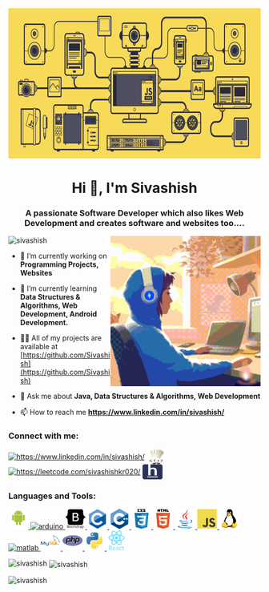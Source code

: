<img width="1600" height="300" src="https://github.com/Sivashish/Sivashish/blob/main/banner.gif">
<h1 align="center">Hi 👋, I'm Sivashish</h1>
<h3 align="center">A passionate Software Developer which also likes Web Development and creates software and websites too....</h3>
<img align="right" alt="Coding" width="300" src="https://github.com/Sivashish/Sivashish/blob/main/icon.gif">

<p align="left"> <img src="https://komarev.com/ghpvc/?username=sivashish&label=Profile%20views&color=0e75b6&style=flat" alt="sivashish" /> </p>

- 🔭 I’m currently working on **Programming Projects, Websites**

- 🌱 I’m currently learning **Data Structures & Algorithms, Web Development, Android Development.**

- 👨‍💻 All of my projects are available at [https://github.com/Sivashish](https://github.com/Sivashish)

- 💬 Ask me about **Java, Data Structures & Algorithms, Web Development**

- 📫 How to reach me **https://www.linkedin.com/in/sivashish/**

<h3 align="left">Connect with me:</h3>
<p align="left">
<a href="https://linkedin.com/in/sivashish/" target="blank"><img align="center" src="https://raw.githubusercontent.com/rahuldkjain/github-profile-readme-generator/master/src/images/icons/Social/linked-in-alt.svg" alt="https://www.linkedin.com/in/sivashish/" height="30" width="40" /></a>
<a href="https://www.codechef.com/users/sva2200" target="blank"><img align="center" src="https://github.com/Sivashish/Sivashish/blob/main/codecheficon.png" alt="https://www.codechef.com/users/sva2200" height="30" width="40" /></a>
<a href="https://www.leetcode.com/sivashishkr020/" target="blank"><img align="center" src="https://raw.githubusercontent.com/rahuldkjain/github-profile-readme-generator/master/src/images/icons/Social/leet-code.svg" alt="https://leetcode.com/sivashishkr020/" height="30" width="40" /></a>
<a href="https://www.hackerearth.com/@sivashishkr020" target="blank"><img align="center" src="https://github.com/Sivashish/Sivashish/blob/main/HackerEarth_logo.png" alt="https://www.hackerearth.com/@sivashishkr020" height="30" width="40" /></a>
</p>

<h3 align="left">Languages and Tools:</h3>
<p align="left"> <a href="https://developer.android.com" target="_blank" rel="noreferrer"> <img src="https://raw.githubusercontent.com/devicons/devicon/master/icons/android/android-original-wordmark.svg" alt="android" width="40" height="40"/> </a> <a href="https://www.arduino.cc/" target="_blank" rel="noreferrer"> <img src="https://cdn.worldvectorlogo.com/logos/arduino-1.svg" alt="arduino" width="40" height="40"/> </a> <a href="https://getbootstrap.com" target="_blank" rel="noreferrer"> <img src="https://raw.githubusercontent.com/devicons/devicon/master/icons/bootstrap/bootstrap-plain-wordmark.svg" alt="bootstrap" width="40" height="40"/> </a> <a href="https://www.cprogramming.com/" target="_blank" rel="noreferrer"> <img src="https://raw.githubusercontent.com/devicons/devicon/master/icons/c/c-original.svg" alt="c" width="40" height="40"/> </a> <a href="https://www.w3schools.com/cpp/" target="_blank" rel="noreferrer"> <img src="https://raw.githubusercontent.com/devicons/devicon/master/icons/cplusplus/cplusplus-original.svg" alt="cplusplus" width="40" height="40"/> </a> <a href="https://www.w3schools.com/css/" target="_blank" rel="noreferrer"> <img src="https://raw.githubusercontent.com/devicons/devicon/master/icons/css3/css3-original-wordmark.svg" alt="css3" width="40" height="40"/> </a> <a href="https://www.w3.org/html/" target="_blank" rel="noreferrer"> <img src="https://raw.githubusercontent.com/devicons/devicon/master/icons/html5/html5-original-wordmark.svg" alt="html5" width="40" height="40"/> </a> <a href="https://www.java.com" target="_blank" rel="noreferrer"> <img src="https://raw.githubusercontent.com/devicons/devicon/master/icons/java/java-original.svg" alt="java" width="40" height="40"/> </a> <a href="https://developer.mozilla.org/en-US/docs/Web/JavaScript" target="_blank" rel="noreferrer"> <img src="https://raw.githubusercontent.com/devicons/devicon/master/icons/javascript/javascript-original.svg" alt="javascript" width="40" height="40"/> </a> <a href="https://www.linux.org/" target="_blank" rel="noreferrer"> <img src="https://raw.githubusercontent.com/devicons/devicon/master/icons/linux/linux-original.svg" alt="linux" width="40" height="40"/> </a> <a href="https://www.mathworks.com/" target="_blank" rel="noreferrer"> <img src="https://upload.wikimedia.org/wikipedia/commons/2/21/Matlab_Logo.png" alt="matlab" width="40" height="40"/> </a> <a href="https://www.mysql.com/" target="_blank" rel="noreferrer"> <img src="https://raw.githubusercontent.com/devicons/devicon/master/icons/mysql/mysql-original-wordmark.svg" alt="mysql" width="40" height="40"/> </a> <a href="https://www.php.net" target="_blank" rel="noreferrer"> <img src="https://raw.githubusercontent.com/devicons/devicon/master/icons/php/php-original.svg" alt="php" width="40" height="40"/> </a> <a href="https://www.python.org" target="_blank" rel="noreferrer"> <img src="https://raw.githubusercontent.com/devicons/devicon/master/icons/python/python-original.svg" alt="python" width="40" height="40"/> </a> <a href="https://reactjs.org/" target="_blank" rel="noreferrer"> <img src="https://raw.githubusercontent.com/devicons/devicon/master/icons/react/react-original-wordmark.svg" alt="react" width="40" height="40"/> </a> </p>

<p><img align="left" src="https://github-readme-stats.vercel.app/api/top-langs?username=sivashish&show_icons=true&locale=en&layout=compact&theme=tokyonight" alt="sivashish" /></p>

<p>&nbsp;<img align="center" src="https://github-readme-stats.vercel.app/api?username=sivashish&show_icons=true&locale=en&theme=tokyonight" alt="sivashish" /></p>

<p><img align="center" src="https://github-readme-streak-stats.herokuapp.com/?user=sivashish&&theme=tokyonight" alt="sivashish" /></p>

